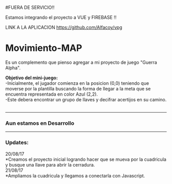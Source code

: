 #FUERA DE SERVICIO!!

Estamos integrando el proyecto a VUE y FIREBASE !! 

LINK A LA APLICACION https://github.com/Alfacoy/vpg

# Movimiento-MAP
Es un complemento que pienso agregar a mi proyecto de juego "Guerra Alpha".

<b>Objetivo del mini-juego:</b>
<br>
-Inicialmente, el jugador comienza en la posicion (0,0) teniendo que moverse por la plantilla buscando 
la forma de llegar a la meta que se encuentra representada en color Azul (2,2).
<br>
-Este debera encontrar un grupo de llaves y decifrar acertijos en su camino.
<br>
<br>
<hr>
<h3>Aun estamos en Desarrollo</h3>
<hr>

<h3>Updates:</h3>
20/08/17
<br>
*Creamos el proyecto inicial logrando hacer que se mueva por la cuadricula y busque una llave para abrir la cerradura.
<br>
21/08/17
<br>
*Ampliamos la cuadricula y llegamos a conectarla con Javascript.



